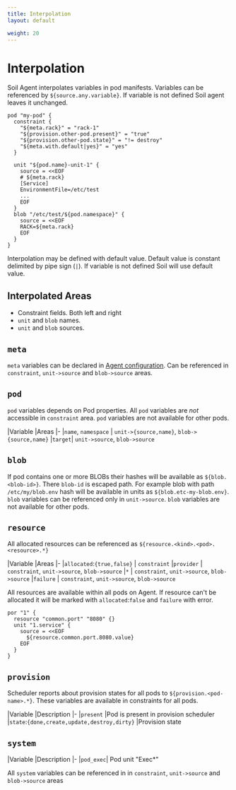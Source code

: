 ```yaml
---
title: Interpolation
layout: default

weight: 20
---
```


# Interpolation

Soil Agent interpolates variables in pod manifests. Variables can be referenced by `${source.any.variable}`. If variable is not defined Soil agent leaves it unchanged.

```hcl
pod "my-pod" {
  constraint {
    "${meta.rack}" = "rack-1"
    "${provision.other-pod.present}" = "true"
    "${provision.other-pod.state}" = "!= destroy"
    "${meta.with.default|yes}" = "yes"
  }

  unit "${pod.name}-unit-1" {
    source = <<EOF
    # ${meta.rack}
    [Service]
    EnvironmentFile=/etc/test
    ...
    EOF
  }
  blob "/etc/test/${pod.namespace}" {
    source = <<EOF
    RACK=${meta.rack}
    EOF
  }
}
```

Interpolation may be defined with default value. Default value is constant delimited by pipe sign (`|`). If variable is not defined Soil will use default value.

## Interpolated Areas

* Constraint fields. Both left and right
* `unit` and `blob` names.
* `unit` and `blob` sources.

## `meta`

`meta` variables can be declared in [Agent configuration]({{site.baseurl}}/agent/configuration). Can be referenced in `constraint`, `unit->source` and `blob->source` areas.

## `pod`

`pod` variables depends on Pod properties. All `pod` variables are *not* accessible in `constraint` area. `pod` variables are not available for other pods.

|Variable   |Areas
|-
|`name`, `namespace`  | `unit->{source,name}`, `blob->{source,name}`
|`target`| `unit->source`, `blob->source`

## `blob`

If pod contains one or more BLOBs their hashes will be available as `${blob.<blob-id>}`. There `blob-id` is escaped path. For example blob with path `/etc/my/blob.env` hash will be available in units as `${blob.etc-my-blob.env}`. `blob` variables can be referenced only in `unit->source`. `blob` variables are not available for other pods.

## `resource`

All allocated resources can be referenced as `${resource.<kind>.<pod>.<resource>.*}`

|Variable   |Areas
|-
|`allocated`:`{true,false}`    | `constraint`
|`provider`                    | `constraint`, `unit->source`, `blob->source`
|`*`                           | `constraint`, `unit->source`, `blob->source`
|`failure`                     | `constraint`, `unit->source`, `blob->source`

All resources are available within all pods on Agent. If resource can't be allocated it will be marked with `allocated`:`false` and `failure` with error.

```hcl
por "1" {
  resource "common.port" "8080" {}
  unit "1.service" {
    source = <<EOF
      ${resource.common.port.8080.value}
    EOF
  }
}
```

## `provision`

Scheduler reports about provision states for all pods to `${provision.<pod-name>.*}`. These variables are available in constraints for all pods.

|Variable   |Description
|-
|`present`                                      |Pod is present in provision scheduler
|`state`:`{done,create,update,destroy,dirty}`   |Provision state

## `system`

|Variable   |Description
|-
|`pod_exec`| Pod unit "Exec*"

All `system` variables can be referenced in in `constraint`, `unit->source` and `blob->source` areas
